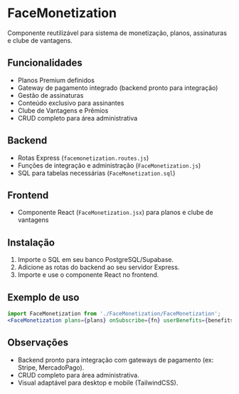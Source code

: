 # FaceMonetization

Componente reutilizável para sistema de monetização, planos, assinaturas e clube de vantagens.

## Funcionalidades
- Planos Premium definidos
- Gateway de pagamento integrado (backend pronto para integração)
- Gestão de assinaturas
- Conteúdo exclusivo para assinantes
- Clube de Vantagens e Prêmios
- CRUD completo para área administrativa

## Backend
- Rotas Express (`facemonetization.routes.js`)
- Funções de integração e administração (`FaceMonetization.js`)
- SQL para tabelas necessárias (`FaceMonetization.sql`)

## Frontend
- Componente React (`FaceMonetization.jsx`) para planos e clube de vantagens

## Instalação
1. Importe o SQL em seu banco PostgreSQL/Supabase.
2. Adicione as rotas do backend ao seu servidor Express.
3. Importe e use o componente React no frontend.

## Exemplo de uso
```jsx
import FaceMonetization from './FaceMonetization/FaceMonetization';
<FaceMonetization plans={plans} onSubscribe={fn} userBenefits={benefits} onRedeem={fn} />
```

## Observações
- Backend pronto para integração com gateways de pagamento (ex: Stripe, MercadoPago).
- CRUD completo para área administrativa.
- Visual adaptável para desktop e mobile (TailwindCSS).
